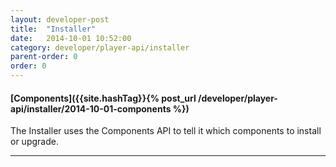 ```yaml
---
layout: developer-post
title:  "Installer"
date:   2014-10-01 10:52:00
category: developer/player-api/installer
parent-order: 0
order: 0
---
```


#### [Components]({{site.hashTag}}{% post_url /developer/player-api/installer/2014-10-01-components %})

The Installer uses the Components API to tell it which components to install or upgrade.

***
